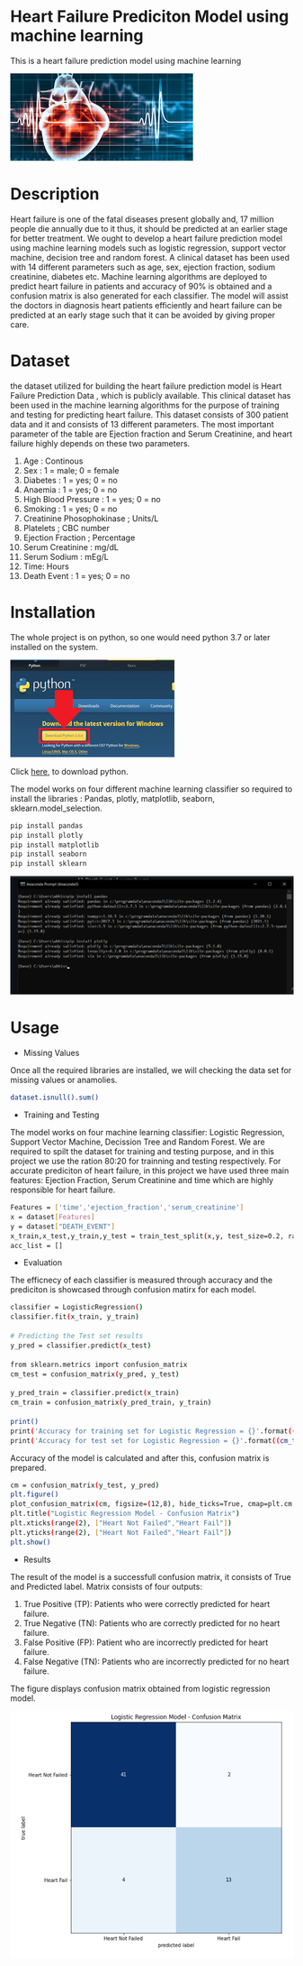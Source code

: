 # Heart Failure Prediciton Model using machine learning
This is a heart failure prediction model using machine learning 

![](Read_me_images/HF_readme.jpg)

# Description 
Heart failure is one of the fatal diseases present globally and, 17 million people die annually due to it thus, it should be predicted at an earlier stage for better treatment. We ought to develop a heart failure prediction model using machine learning models such as logistic regression, support vector machine, decision tree and random forest. A clinical dataset has been used with 14 different parameters such as age, sex, ejection fraction, sodium creatinine, diabetes etc. Machine learning algorithms are deployed to predict heart failure in patients and accuracy of 90% is obtained and a confusion matrix is also generated for each classifier. The model will assist the doctors in diagnosis heart patients efficiently and heart failure can be predicted at an early stage such that it can be avoided by giving proper care.

# Dataset
the dataset utilized for building the heart failure prediction model is Heart Failure Prediction Data , which is publicly available. This clinical dataset has been used in the machine learning algorithms for the purpose of training and testing for predicting heart failure. This dataset consists of 300 patient data and it and consists of 13 different parameters. The most important parameter of the table are Ejection fraction and Serum Creatinine, and heart failure highly depends on these two parameters.

1. Age : Continous
2. Sex : 1 = male; 0 = female
3. Diabetes : 1 = yes; 0 = no
4. Anaemia : 1 = yes; 0 = no
5. High Blood Pressure : 1 = yes; 0 = no
6. Smoking : 1 = yes; 0 = no
7. Creatinine Phosophokinase ; Units/L
8. Platelets ; CBC number
9. Ejection Fraction ; Percentage
10. Serum Creatinine : mg/dL
11. Serum Sodium : mEg/L
12. Time: Hours
13. Death Event : 1 = yes; 0 = no

# Installation 

The whole project is on python, so one would need python 3.7 or later installed on the system. 

![](Read_me_images/PYthon_install.jpg)

Click [here](https://www.python.org/downloads/), to download python.

The model works on four different machine learning classifier so required to install the libraries : Pandas, plotly,  matplotlib, seaborn, sklearn.model_selection.

```bash
pip install pandas
pip install plotly
pip install matplotlib 
pip install seaborn 
pip install sklearn
```

![](Read_me_images/lib.jpg)

# Usage 

- Missing Values

Once all the required libraries are installed, we will checking the data set for missing values or anamolies.

```bash
dataset.isnull().sum()
```
- Training and Testing 

The model works on four machine learning classifier: Logistic Regression, Support Vector Machine, Decission Tree and Random Forest. We are required to spilt the dataset for training and testing purpose, and in this project we use the ration 80:20 for trainning and testing respectively. 
For accurate prediciton of heart failure, in this project we have used three main features: Ejection Fraction, Serum Creatinine and time which are highly responsible for heart failure.

```bash
Features = ['time','ejection_fraction','serum_creatinine']
x = dataset[Features]
y = dataset["DEATH_EVENT"]
x_train,x_test,y_train,y_test = train_test_split(x,y, test_size=0.2, random_state=2)
acc_list = []
```
- Evaluation 

The efficnecy of each classifier is measured through accuracy and the prediciton is showcased through confusion matirx for each model.

```bash
classifier = LogisticRegression()
classifier.fit(x_train, y_train)

# Predicting the Test set results
y_pred = classifier.predict(x_test)

from sklearn.metrics import confusion_matrix
cm_test = confusion_matrix(y_pred, y_test)

y_pred_train = classifier.predict(x_train)
cm_train = confusion_matrix(y_pred_train, y_train)

print()
print('Accuracy for training set for Logistic Regression = {}'.format((cm_train[0][0] + cm_train[1][1])/len(y_train)))
print('Accuracy for test set for Logistic Regression = {}'.format((cm_test[0][0] + cm_test[1][1])/len(y_test)))
```
Accuracy of the model is calculated and after this, confusion matrix is prepared.

```bash
cm = confusion_matrix(y_test, y_pred)
plt.figure()
plot_confusion_matrix(cm, figsize=(12,8), hide_ticks=True, cmap=plt.cm.Blues)
plt.title("Logistic Regression Model - Confusion Matrix")
plt.xticks(range(2), ["Heart Not Failed","Heart Fail"])
plt.yticks(range(2), ["Heart Not Failed","Heart Fail"])
plt.show()
```
- Results

The result of the model is a successfull confusion matrix, it consists of True and Predicted label.
Matrix consists of four outputs: 
1)	True Positive (TP): Patients who were correctly predicted for heart failure.
2)	True Negative (TN): Patients who are correctly predicted for no heart failure.
3)	False Positive (FP):  Patient who are incorrectly predicted for heart failure.
4)	False Negative (TN): Patients who are incorrectly predicted for no heart failure. 

The figure displays confusion matrix obtained from logistic regression model.


![](Read_me_images/LR_CM.png)

